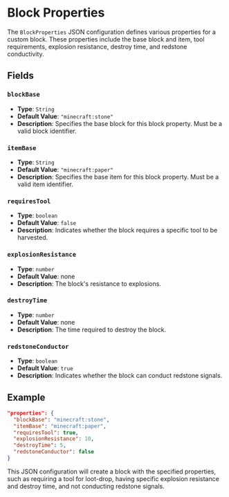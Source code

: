 # Block Properties

The `BlockProperties` JSON configuration defines various properties for a custom block. These properties include the base block and item, tool requirements, explosion resistance, destroy time, and redstone conductivity.

## Fields

### `blockBase`
- **Type**: `String`
- **Default Value**: `"minecraft:stone"`
- **Description**: Specifies the base block for this block property. Must be a valid block identifier.

### `itemBase`
- **Type**: `String`
- **Default Value**: `"minecraft:paper"`
- **Description**: Specifies the base item for this block property. Must be a valid item identifier.

### `requiresTool`
- **Type**: `boolean`
- **Default Value**: `false`
- **Description**: Indicates whether the block requires a specific tool to be harvested.

### `explosionResistance`
- **Type**: `number`
- **Default Value**: none
- **Description**: The block's resistance to explosions.

### `destroyTime`
- **Type**: `number`
- **Default Value**: none
- **Description**: The time required to destroy the block.

### `redstoneConductor`
- **Type**: `boolean`
- **Default Value**: `true`
- **Description**: Indicates whether the block can conduct redstone signals.

## Example

```json
"properties": {
  "blockBase": "minecraft:stone",
  "itemBase": "minecraft:paper",
  "requiresTool": true,
  "explosionResistance": 10,
  "destroyTime": 5,
  "redstoneConductor": false
}
```

This JSON configuration will create a block with the specified properties, such as requiring a tool for loot-drop, having specific explosion resistance and destroy time, and not conducting redstone signals.
